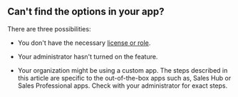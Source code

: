 ## Can't find the options in your app?

There are three possibilities:

- You don't have the necessary [license or role](#license-and-role-requirements).  

- Your administrator hasn't turned on the feature.

- Your organization might be using a custom app. The steps described in this article are specific to the out-of-the-box apps such as, Sales Hub or Sales Professional apps. Check with your administrator for exact steps.

